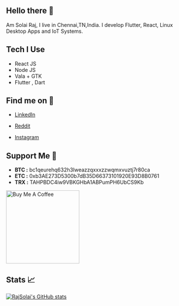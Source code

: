 ## Hello there 👋

Am Solai Raj, I live in Chennai,TN,India. I develop Flutter, React, Linux Desktop Apps and IoT Systems.

## Tech I Use

- React JS
- Node JS
- Vala + GTK
- Flutter , Dart

## Find me on 📍

- [LinkedIn](https://www.linkedin.com/in/solai085/)

- [Reddit](https://www.reddit.com/user/ms_0852)

- [Instagram](https://www.instagram.com/raj.solai085/)

## Support Me 🤝

- **BTC :** bc1qeurehq632h3lweazzqxxxzzwqmxvuztj7r80ca
- **ETC :** 0xb3AE273D5300b7dB35D66373101920E93D8B0761
- **TRX :** TAHPBDC4iw9VBKGHbA1ABPumPH6UbCS9Kb

<a href="https://www.buymeacoffee.com/rajsolai" target="_blank"><img src="https://cdn.buymeacoffee.com/buttons/v2/default-yellow.png" alt="Buy Me A Coffee" style="width: 200px;" ></a>

## Stats 📈

[![RajSolai's GitHub stats](https://github-readme-stats.vercel.app/api?username=RajSolai&show_icons=true&theme=gruvbox)](https://github.com/anuraghazra/github-readme-stats)
